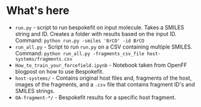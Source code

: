 # What's here

- `run.py` - script to run bespokefit on input molecule. Takes a SMILES string and ID. Creates a folder with results based on the input ID. Command: `python run.py -smiles 'BrCO' -id BrCO`
- `run_all.py` - Script to run `run.py` on a CSV containing multiple SMILES. Command: `python run_all.py -fragments_csv_file host-systems/fragments.csv`
- `How_to_train_your_forcefield.ipynb` - Notebook taken from OpenFF blogpost on how to use Bespokefit.
- `host-systems/` - Contains original host files and, fragments of the host, images of the fragments, and a `.csv` file that contains fragment ID's and SMILES strings.
- `OA-fragment-*/` - Bespokefit results for a specific host fragment. 
